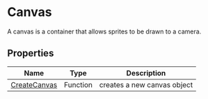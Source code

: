 # Canvas

A canvas is a container that allows sprites to be drawn to a camera.

## Properties

| Name | Type | Description |
| --- | --- | --- |
| [CreateCanvas](CreateCanvas.md) | Function | creates a new canvas object |
